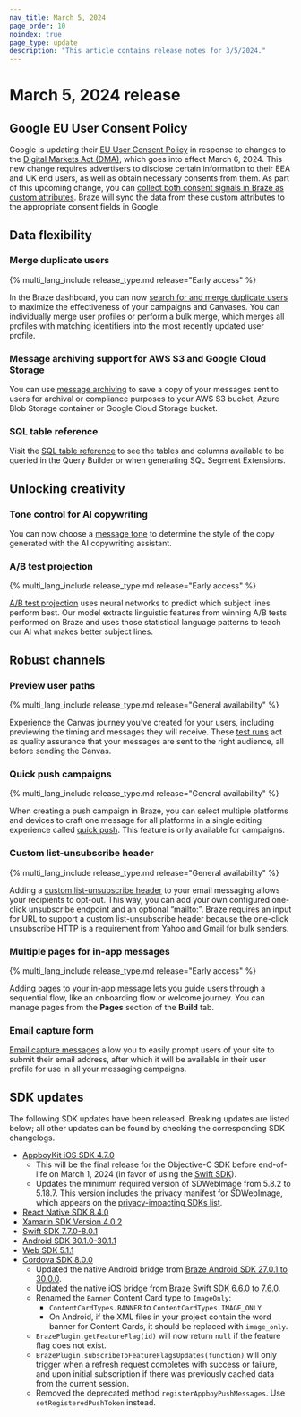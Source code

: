 ```yaml
---
nav_title: March 5, 2024
page_order: 10
noindex: true
page_type: update
description: "This article contains release notes for 3/5/2024."
---
```


# March 5, 2024 release

## Google EU User Consent Policy

Google is updating their [EU User Consent Policy](https://www.google.com/about/company/user-consent-policy/) in response to changes to the [Digital Markets Act (DMA)](https://ads-developers.googleblog.com/2023/10/updates-to-customer-match-conversion.html), which goes into effect March 6, 2024. This new change requires advertisers to disclose certain information to their EEA and UK end users, as well as obtain necessary consents from them. As part of this upcoming change, you can [collect both consent signals in Braze as custom attributes]({{site.baseurl}}/partners/canvas_steps/google_audience_sync/#collecting-consent-for-eea-and-uk-end-users). Braze will sync the data from these custom attributes to the appropriate consent fields in Google.

## Data flexibility

### Merge duplicate users

{% multi_lang_include release_type.md release="Early access" %}

In the Braze dashboard, you can now [search for and merge duplicate users]({{site.baseurl}}/_user_guide/engagement_tools/segments/user_profiles/duplicate_users) to maximize the effectiveness of your campaigns and Canvases. You can individually merge user profiles or perform a bulk merge, which merges all profiles with matching identifiers into the most recently updated user profile.

### Message archiving support for AWS S3 and Google Cloud Storage

You can use [message archiving]({{site.baseurl}}/) to save a copy of your messages sent to users for archival or compliance purposes to your AWS S3 bucket, Azure Blob Storage container or Google Cloud Storage bucket.

### SQL table reference

Visit the [SQL table reference]({{site.baseurl}}/user_guide/engagement_tools/segments/sql_segments/sql_segments_tables/) to see the tables and columns available to be queried in the Query Builder or when generating SQL Segment Extensions.

## Unlocking creativity

### Tone control for AI copywriting

You can now choose a [message tone]({{site.baseurl}}/user_guide/sage_ai/generative_ai/ai_copywriting/#steps) to determine the style of the copy generated with the AI copywriting assistant.

### A/B test projection

{% multi_lang_include release_type.md release="Early access" %}

[A/B test projection]({{site.baseurl}}/user_guide/engagement_tools/testing/multivariant_testing/ab_test_projection/) uses neural networks to predict which subject lines perform best. Our model extracts linguistic features from winning A/B tests performed on Braze and uses those statistical language patterns to teach our AI what makes better subject lines.

## Robust channels

### Preview user paths

{% multi_lang_include release_type.md release="General availability" %}

Experience the Canvas journey you’ve created for your users, including previewing the timing and messages they will receive. These [test runs]({{site.baseurl}}/preview_user_paths/) act as quality assurance that your messages are sent to the right audience, all before sending the Canvas.

### Quick push campaigns

{% multi_lang_include release_type.md release="General availability" %}

When creating a push campaign in Braze, you can select multiple platforms and devices to craft one message for all platforms in a single editing experience called [quick push]({{site.baseurl}}/user_guide/message_building_by_channel/push/creating_a_push_message/quick_push/). This feature is only available for campaigns.

### Custom list-unsubscribe header

{% multi_lang_include release_type.md release="General availability" %}

Adding a [custom list-unsubscribe header]({{site.baseurl}}/user_guide/administrative/app_settings/email_settings/#custom-list-unsubscribe-header) to your email messaging allows your recipients to opt-out. This way, you can add your own configured one-click unsubscribe endpoint and an optional “mailto:”. Braze requires an input for URL to support a custom list-unsubscribe header because the one-click unsubscribe HTTP is a requirement from Yahoo and Gmail for bulk senders.

### Multiple pages for in-app messages

{% multi_lang_include release_type.md release="Early access" %}

[Adding pages to your in-app message]({{site.baseurl}}/user_guide/message_building_by_channel/in-app_messages/drag_and_drop/create/#multi-page) lets you guide users through a sequential flow, like an onboarding flow or welcome journey. You can manage pages from the **Pages** section of the **Build** tab.

### Email capture form

[Email capture messages]({{site.baseurl}}/user_guide/message_building_by_channel/in-app_messages/traditional/customize/email_capture_form/) allow you to easily prompt users of your site to submit their email address, after which it will be available in their user profile for use in all your messaging campaigns.

## SDK updates
 
The following SDK updates have been released. Breaking updates are listed below; all other updates can be found by checking the corresponding SDK changelogs.

- [AppboyKit iOS SDK 4.7.0](https://github.com/Appboy/appboy-ios-sdk/releases/tag/4.7.0)
    - This will be the final release for the Objective-C SDK before end-of-life on March 1, 2024 (in favor of using the [Swift SDK](https://github.com/braze-inc/braze-swift-sdk/)).
    - Updates the minimum required version of SDWebImage from 5.8.2 to 5.18.7. This version includes the privacy manifest for SDWebImage, which appears on the [privacy-impacting SDKs list](https://developer.apple.com/support/third-party-SDK-requirements/).
- [React Native SDK 8.4.0](https://github.com/braze-inc/braze-react-native-sdk/blob/8.4.0/CHANGELOG.md)
- [Xamarin SDK Version 4.0.2](https://github.com/braze-inc/braze-xamarin-sdk/blob/master/CHANGELOG.md)
- [Swift SDK 7.7.0-8.0.1](https://github.com/braze-inc/braze-swift-sdk/blob/main/CHANGELOG.md#801)
- [Android SDK 30.1.0-30.1.1](https://github.com/braze-inc/braze-android-sdk/blob/master/CHANGELOG.md)
- [Web SDK 5.1.1](https://github.com/braze-inc/braze-web-sdk/blob/master/CHANGELOG.md)
- [Cordova SDK 8.0.0](https://github.com/braze-inc/braze-cordova-sdk/blob/master/CHANGELOG.md)
    - Updated the native Android bridge from [Braze Android SDK 27.0.1 to 30.0.0](https://github.com/braze-inc/braze-android-sdk/compare/v27.0.0...v30.0.0#diff-06572a96a58dc510037d5efa622f9bec8519bc1beab13c9f251e97e657a9d4ed).
    - Updated the native iOS bridge from [Braze Swift SDK 6.6.0 to 7.6.0](https://github.com/braze-inc/braze-swift-sdk/compare/6.6.0...7.6.0#diff-06572a96a58dc510037d5efa622f9bec8519bc1beab13c9f251e97e657a9d4ed).
    - Renamed the `Banner` Content Card type to `ImageOnly`:
        - `ContentCardTypes.BANNER` to `ContentCardTypes.IMAGE_ONLY`
        - On Android, if the XML files in your project contain the word banner for Content Cards, it should be replaced with `image_only`.
    - `BrazePlugin.getFeatureFlag(id)` will now return `null` if the feature flag does not exist.
    - `BrazePlugin.subscribeToFeatureFlagsUpdates(function)` will only trigger when a refresh request completes with success or failure, and upon initial subscription if there was previously cached data from the current session.
    - Removed the deprecated method `registerAppboyPushMessages`. Use `setRegisteredPushToken` instead.
